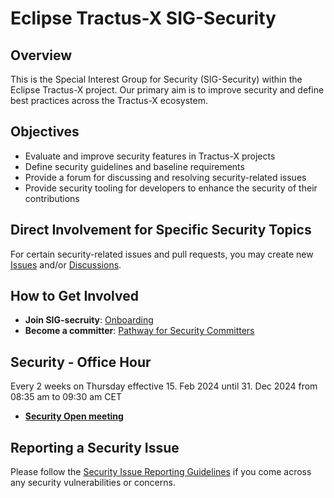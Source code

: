 # Eclipse Tractus-X SIG-Security

## Overview

This is the Special Interest Group for Security (SIG-Security) within the Eclipse Tractus-X project. Our primary aim is to improve security and define best practices across the Tractus-X ecosystem.

## Objectives

- Evaluate and improve security features in Tractus-X projects
- Define security guidelines and baseline requirements
- Provide a forum for discussing and resolving security-related issues
- Provide security tooling for developers to enhance the security of their contributions

## Direct Involvement for Specific Security Topics

For certain security-related issues and pull requests, you may create new [Issues](https://github.com/eclipse-tractusx/sig-security/issues) and/or [Discussions](https://github.com/eclipse-tractusx/sig-security/discussions).

## How to Get Involved

- **Join SIG-secruity**: [Onboarding](https://github.com/eclipse-tractusx/sig-security/blob/main/onboarding.md)
- **Become a committer**: [Pathway for Security Committers](https://github.com/eclipse-tractusx/sig-security/blob/main/security-committer-pathway.md)

## Security - Office Hour

Every 2 weeks on Thursday effective 15. Feb 2024 until 31. Dec 2024 from 08:35 am to 09:30 am CET
- [**Security Open meeting**](https://eclipse-tractusx.github.io/community/open-meetings/)

## Reporting a Security Issue

Please follow the [Security Issue Reporting Guidelines](https://eclipse-tractusx.github.io/docs/release/trg-7/trg-7-01#security-file) if you come across any security vulnerabilities or concerns.
